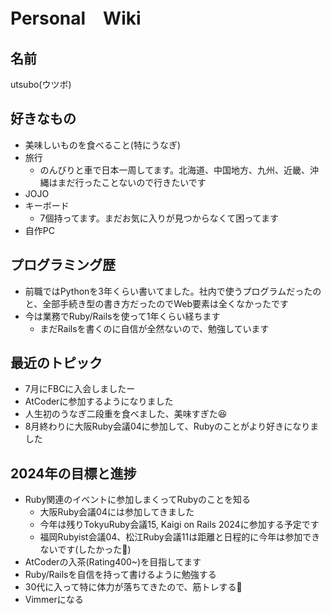 # Personal　Wiki

## 名前

utsubo(ウツボ)

## 好きなもの

- 美味しいものを食べること(特にうなぎ)
- 旅行
  - のんびりと車で日本一周してます。北海道、中国地方、九州、近畿、沖縄はまだ行ったことないので行きたいです
- JOJO
- キーボード
  - 7個持ってます。まだお気に入りが見つからなくて困ってます
- 自作PC

## プログラミング歴

- 前職ではPythonを3年くらい書いてました。社内で使うプログラムだったのと、全部手続き型の書き方だったのでWeb要素は全くなかったです
- 今は業務でRuby/Railsを使って1年くらい経ちます
  - まだRailsを書くのに自信が全然ないので、勉強しています

## 最近のトピック

- 7月にFBCに入会しましたー
- AtCoderに参加するようになりました
- 人生初のうなぎ二段重を食べました、美味すぎた😆
- 8月終わりに大阪Ruby会議04に参加して、Rubyのことがより好きになりました

## 2024年の目標と進捗

- Ruby関連のイベントに参加しまくってRubyのことを知る
  - 大阪Ruby会議04には参加してきました
  - 今年は残りTokyuRuby会議15, Kaigi on Rails 2024に参加する予定です
  - 福岡Rubyist会議04、松江Ruby会議11は距離と日程的に今年は参加できないです(したかった🥲)
- AtCoderの入茶(Rating400~)を目指してます
- Ruby/Railsを自信を持って書けるように勉強する
- 30代に入って特に体力が落ちてきたので、筋トレする💪
- Vimmerになる
